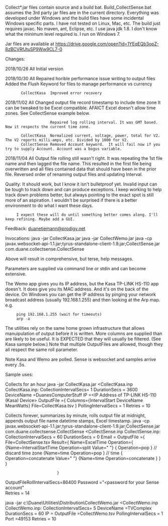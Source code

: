 Collect*.jar files contain source and a build bat. Build_CollectSense.bat assumes the 3rd party jar files are in the current directory.
Everything was developed under Windows and the build files have some incidental Windows specific parts. I have not tested on Linux, Mac, etc.
The build just requires javac. No maven, ant, Eclipse, etc. I use java jdk 1.8. I don't know what the minimum level required is. I run on Windows 7.

Jar files are available at https://drive.google.com/open?id=1YEqEQb3opZ-8zBCVRfJtuSP9Ww9CL7-0

Changes: 

2018/10/26 All          Initial version

2018/10/30 All          Repaired horible performance issue writing to output files
                        Added the Flush Keyword for files to manage performance vs currency

           CollectKasa  Improved error recovery

2018/11/02 All          Changed output file record timestamp to include time zone
                        It can be tweaked to be Excel compatible. AFAICT Excel doesn't allow time zones.
                        See CollectSense example below.
                        
                        Repaired log rolling interval. It was GMT based. Now it respects the current time zone.
                        
           CollectKasa  Normalized current, voltage, power, total for V2. The V2 reports milli-amps, etc. Divided by 1000 for V2.
           CollectSense Removed Account keyword.  It will fail now if you try to supply Account. Account was a bogus variable.

2018/11/04 All          Output file rolling still wasn't right. It was repeating the 1st file name and then lagged the file name. 
                        This resulted in the first file being overwritten and all files contained data that should have been in the prior file.
                        Reversed order of renaming output files and updating Interval.

Quality: It should work, but I know it isn't bulletproof yet. Invalid input can be tough to track down and can produce exceptions.
         I keep working to help track down problems better, but always pointing to the exact spot is still more of an aspiration. 
         I wouldn't be surprised if there is a better environment to do what I want these days.

         I expect these will do until something better comes along. I'll keep refining. Maybe add a GUI.

Feedback: duanetiemann@prodigy.net

Invocations:
java -jar CollectKasa.jar
java -jar CollectWemo.jar
java -cp javax.websocket-api-1.1.jar;tyrus-standalone-client-1.9.jar;CollectSense.jar com.duane.collectsense.CollectSense

Above will result in comprehensive, but terse, help messages.

Parameters are supplied via command line or stdin and can become extensive.

The Wemo app gives you its IP address, but the Kasa TP-LINK HS-110 app doesn't. It does give you its MAC address. And it's on the
back of the device. On Windows you can get the IP address by pinging your network broadcast address (usually 192.168.1.255) and 
then looking at the Arp map. e.g.

         ping 192.168.1.255 (wait for timeouts)
         arp -a

The utilities rely on the same home grown infrastructure that allows manuipulation of output before it is written.
More columns are supplied than are likely to be useful. It is EXPECTED that they will usually be filtered. (See Kasa sample below.)
Note that multiple OutputFiles are allowed, though they all respect the same roll parameter.

Note Kasa and Wemo are polled. Sense is websocket and samples arrive every .5s.

Sample uses:

  Collects for an hour 
java -jar CollectKasa.jar <CollectKasa.inp
CollectKasa.inp:
CollectionIntervalSecs=    1
DurationSecs          = 3600
DeviceName            =DuanesComputerStuff
IP                    =<IP Address of TP-LINK HS-110 (Kasa) Device>
OutputFile            ={
                        Columns={IntervalStart DeviceName MeanWatts}
                        File=CollectKasa.tsv
                       }
PollingIntervalSecs   =    1
Retries               =   10

  Collects forever, summarizes by minute, rolls output file at midnight, appends output file name datetime stamps, Excel timestamp.
java -cp javax.websocket-api-1.1.jar;tyrus-standalone-client-1.9.jar;CollectSense.jar com.duane.collectsense.CollectSense <CollectSense.inp
CollectSense.inp:
CollectionIntervalSecs    =   60
DurationSecs              =    0
Email                     =<email for your account>
OutputFile                ={
                            File=CollectSense.tsv
                            Result={
                                    Name=ExcelTime
                                    Operation={
                                               {Name=IntervalStartTime Operation=split       Value=" "}
                                               {                       Operation=pop                  } // discard time zone
                                               {Name=time              Operation=pop                  } // time 
                                               {                       Operation=concatenate Value=" "}
                                               {Name=time              Operation=concatenate          } 
                                              }
                                   }

                           }
OutputFileRollIntervalSecs=86400
Password                  ="<password for your Sense account"           
Retries                   =   14

java -jar c:\Duane\Utilities\Distribution\CollectWemo.jar <CollectWemo.inp
CollectWemo.inp:
CollectionIntervalSecs=  5
DeviceName            =TVComplex
DurationSecs          = 60
IP                    =<Your Wemo IP Address>
OutputFile            =CollectWemo.tsv
PollingIntervalSecs   =  1
Port                  =49153
Retries               = 10
